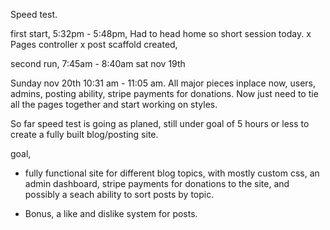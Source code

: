 Speed test.

first start, 5:32pm - 5:48pm, Had to head home so short session today.
x Pages controller
x post scaffold created,

second run,  7:45am - 8:40am sat nov 19th

Sunday nov 20th 10:31 am - 11:05 am.
All major pieces inplace now, users, admins, posting ability, stripe payments for donations. Now just need to tie all the pages together and start working on styles.

So far speed test is going as planed, still under goal of 5 hours or less to create a fully built blog/posting site.


goal, 



- fully functional site for different blog topics, with mostly custom css, an admin dashboard, stripe payments for donations to the site, and possibly a seach ability to sort posts by topic.

- Bonus, a like and dislike system for posts.